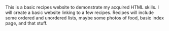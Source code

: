This is a basic recipes website to demonstrate my acquired HTML skills. I will create a basic website linking to a few recipes. Recipes will include some ordered and unordered lists, maybe some photos of food, basic index page, and that stuff. 